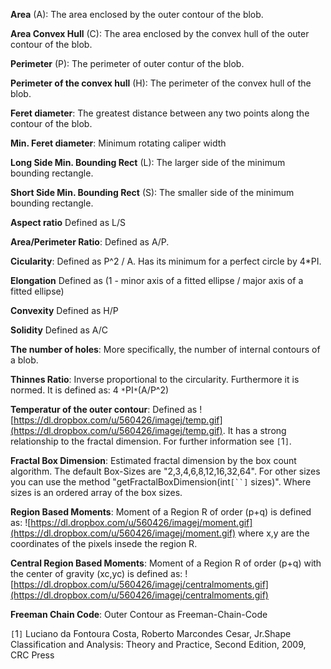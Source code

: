 **Area** (A):
The area enclosed by the outer contour of the blob.

**Area Convex Hull** (C):
The area enclosed by the convex hull of the outer contour of the blob.

**Perimeter** (P):
The perimeter of outer contur of the blob.

**Perimeter of the convex hull** (H):
The perimeter of the convex hull of the blob.


**Feret diameter**:
The greatest distance between any two points along the contour of the blob.

**Min. Feret diameter**:
Minimum rotating caliper width

**Long Side Min. Bounding Rect** (L):
The larger side of the minimum bounding rectangle.

**Short Side Min. Bounding Rect** (S):
The smaller side of the minimum bounding rectangle.

**Aspect ratio**
Defined as L/S

**Area/Perimeter Ratio**:
Defined as A/P.

**Cicularity**:
Defined as P^2 / A. Has its minimum for a perfect circle by 4\*PI.

**Elongation**
Defined as (1 - minor axis of a fitted ellipse / major axis of a fitted ellipse)

**Convexity**
Defined as H/P

**Solidity**
Defined as A/C

**The number of holes**: More specifically, the number of internal contours of a blob.


**Thinnes Ratio**:
Inverse proportional to the circularity. Furthermore it is normed. It is defined as: 4 `*`PI`*`(A/P^2)

**Temperatur of the outer contour**: Defined as ![https://dl.dropbox.com/u/560426/imagej/temp.gif](https://dl.dropbox.com/u/560426/imagej/temp.gif). It has a strong relationship to the fractal dimension. For further information see `[`1`]`.

**Fractal Box Dimension**: Estimated fractal dimension by the box count algorithm. The default Box-Sizes are "2,3,4,6,8,12,16,32,64". For other sizes you can use the method "getFractalBoxDimension(int`[``]` sizes)". Where sizes is an ordered array of the box sizes.


**Region Based Moments**: Moment of a Region R of order (p+q) is defined as:
![https://dl.dropbox.com/u/560426/imagej/moment.gif](https://dl.dropbox.com/u/560426/imagej/moment.gif) where x,y are the coordinates of the pixels insede the region R.

**Central Region Based Moments**:  Moment of a Region R of order (p+q) with the center of gravity (xc,yc) is defined as: ![https://dl.dropbox.com/u/560426/imagej/centralmoments.gif](https://dl.dropbox.com/u/560426/imagej/centralmoments.gif)


**Freeman Chain Code**: Outer Contour as Freeman-Chain-Code

`[`1`]` Luciano da Fontoura Costa, Roberto Marcondes Cesar, Jr.Shape Classification and Analysis: Theory and Practice, Second Edition, 2009, CRC Press